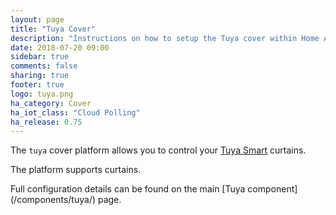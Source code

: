 ```yaml
---
layout: page
title: "Tuya Cover"
description: "Instructions on how to setup the Tuya cover within Home Assistant."
date: 2018-07-20 09:00
sidebar: true
comments: false
sharing: true
footer: true
logo: tuya.png
ha_category: Cover
ha_iot_class: "Cloud Polling"
ha_release: 0.75
---
```



The `tuya` cover platform allows you to control your [Tuya Smart](https://www.tuya.com) curtains.

The platform supports curtains.

<p class='note'>
Full configuration details can be found on the main [Tuya component](/components/tuya/) page.
</p>